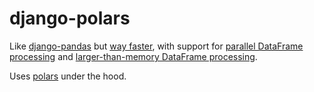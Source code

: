 # django-polars

Like [django-pandas](https://github.com/chrisdev/django-pandas/) but [way faster](https://pola.rs/posts/benchmarks/), with support for [parallel DataFrame processing](https://docs.pola.rs/user-guide/migration/pandas/#polars-has-more-support-for-parallel-operations-than-pandas) and  [larger-than-memory DataFrame processing](https://docs.pola.rs/user-guide/lazy/execution/#execution-on-larger-than-memory-data).

Uses [polars](https://github.com/pola-rs/polars) under the hood.
